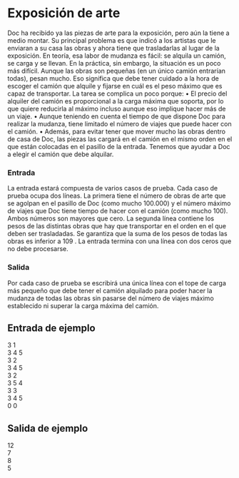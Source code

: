 # Exposición de arte

Doc ha recibido ya las piezas de arte para la exposición, pero
aún la tiene a medio montar. Su principal problema es que indicó a los artistas que le enviaran a su casa las obras y ahora
tiene que trasladarlas al lugar de la exposición.
En teoría, esa labor de mudanza es fácil: se alquila un camión,
se carga y se llevan. En la práctica, sin embargo, la situación es
un poco más difícil. Aunque las obras son pequeñas (en un único camión entrarían todas),
pesan mucho. Eso significa que debe tener cuidado a la hora de escoger el camión que
alquile y fijarse en cuál es el peso máximo que es capaz de transportar.
La tarea se complica un poco porque:
• El precio del alquiler del camión es proporcional a la carga máxima que soporta, por
lo que quiere reducirla al máximo incluso aunque eso implique hacer más de un viaje.
• Aunque teniendo en cuenta el tiempo de que dispone Doc para realizar la mudanza,
tiene limitado el número de viajes que puede hacer con el camión.
• Además, para evitar tener que mover mucho las obras dentro de casa de Doc, las
piezas las cargará en el camión en el mismo orden en el que están colocadas en el
pasillo de la entrada.
Tenemos que ayudar a Doc a elegir el camión que debe alquilar.

### Entrada

La entrada estará compuesta de varios casos de prueba.
Cada caso de prueba ocupa dos líneas. La primera tiene el número de obras de arte que
se agolpan en el pasillo de Doc (como mucho 100.000) y el número máximo de viajes que
Doc tiene tiempo de hacer con el camión (como mucho 100). Ambos números son mayores
que cero.
La segunda línea contiene los pesos de las distintas obras que hay que transportar en el
orden en el que deben ser trasladadas. Se garantiza que la suma de los pesos de todas las
obras es inferior a 109
.
La entrada termina con una línea con dos ceros que no debe procesarse.

### Salida

Por cada caso de prueba se escribirá una única línea con el tope de carga más pequeño
que debe tener el camión alquilado para poder hacer la mudanza de todas las obras sin
pasarse del número de viajes máximo establecido ni superar la carga máxima del camión.

## Entrada de ejemplo

3 1  
3 4 5  
3 2  
3 4 5  
3 2  
3 5 4  
3 3  
3 4 5  
0 0

## Salida de ejemplo

12  
7  
8  
5
